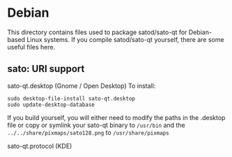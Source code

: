 
Debian
====================
This directory contains files used to package satod/sato-qt
for Debian-based Linux systems. If you compile satod/sato-qt yourself, there are some useful files here.

## sato: URI support ##


sato-qt.desktop  (Gnome / Open Desktop)
To install:

	sudo desktop-file-install sato-qt.desktop
	sudo update-desktop-database

If you build yourself, you will either need to modify the paths in
the .desktop file or copy or symlink your sato-qt binary to `/usr/bin`
and the `../../share/pixmaps/sato128.png` to `/usr/share/pixmaps`

sato-qt.protocol (KDE)

